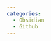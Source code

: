 ```yaml
---
categories:
  - Obsidian
  - Github
---
```

<!--stackedit_data:
eyJoaXN0b3J5IjpbLTU1NDc5MDE4OF19
-->
